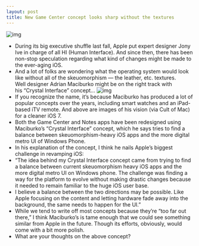 ```yaml
---
layout: post
title: New Game Center concept looks sharp without the textures
---
```

![img](http://media.idownloadblog.com/wp-content/uploads/2013/01/ios-7-game-center.jpg)
* During its big executive shuffle last fall, Apple put expert designer Jony Ive in charge of all HI (Human Interface). And since then, there has been non-stop speculation regarding what kind of changes might be made to the ever-aging iOS.
* And a lot of folks are wondering what the operating system would look like without all of the skeuomorphism — the leather, etc. textures. Well designer Adrian Maciburko might be on the right track with his “Crystal Interface” concept…
![img](http://media.idownloadblog.com/wp-content/uploads/2013/01/iOS-7-notes.jpg)
* If you recognize the name, it’s because Maciburko has produced a lot of popular concepts over the years, including smart watches and an iPad-based iTV remote. And above are images of his vision (via Cult of Mac) for a cleaner iOS 7.
* Both the Game Center and Notes apps have been redesigned using Maciburko’s “Crystal Interface” concept, which he says tries to find a balance between skeuomorphism-heavy iOS apps and the more digital metro UI of Windows Phone.
* In his explanation of the concept, I think he nails Apple’s biggest challenge in revamping iOS:
* “The idea behind my Crystal Interface concept came from trying to find a balance between current skeuomorphism heavy iOS apps and the more digital metro UI on Windows phone. The challenge was finding a way for the platform to evolve without making drastic changes because it needed to remain familiar to the huge iOS user base.
* I believe a balance between the two directions may be possible. Like Apple focusing on the content and letting hardware fade away into the background, the same needs to happen for the UI.”
* While we tend to write off most concepts because they’re “too far out there,” I think Maciburko’s is tame enough that we could see something similar from Apple in the future. Though its efforts, obviously, would come with a bit more polish.
* What are your thoughts on the above concept?

